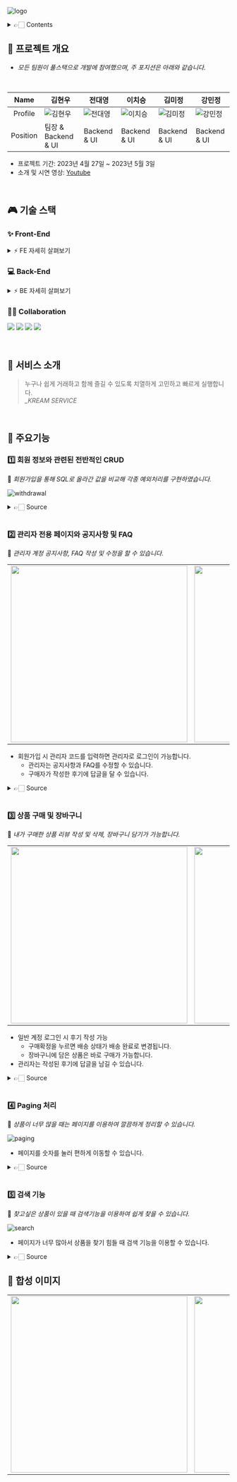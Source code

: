 ![logo](https://user-images.githubusercontent.com/124985978/235605573-8e9883a8-5f1b-4e1f-b517-cb1a87a283bc.png)

<details>
<summary> 👉🏻 Contents  </summary>
  
- [🚀 프로젝트 개요]
- [🎮 기술 스택]
  - [💻 Back-End]
  - [✨ Front-End]
  - [🫡 협업툴]
- [🚀 서비스 소개]
- [🚀 주요기능]
  - [회원 정보와 관련된 전반적인 CRUD]
  - [관리자 전용 페이지와 공지사항 및 FAQ]
  - [상품 구매 및 장바구니]
  - [Paging 처리]
  - [검색 기능]
- [🚀 프로젝트 합성 이미지]

</details>

## 



## 🚀 프로젝트 개요
- *모든 팀원이 풀스택으로 개발에 참여했으며, 주 포지션은 아래와 같습니다.*
<br>

|   Name   | 김현우 | 전대영 | 이치승 | 김미정 | 강민정 |
| :------: | --- | --- | --- | --- | --- |
| Profile  | ![김현우](https://user-images.githubusercontent.com/124985978/235606009-bea5abaf-c900-4092-9687-03930e111394.jpg) |![전대영](https://user-images.githubusercontent.com/124985978/235606071-17540786-c7f3-4646-954e-b747edf0f8a9.png) |![이치승](https://user-images.githubusercontent.com/124985978/235606141-63d3c857-b6b1-4156-9c1c-b61774f25d3f.png) |![김미정](https://user-images.githubusercontent.com/124985978/235606169-c42c8b1a-2eb0-46ae-a886-8a4248d4ae52.jpg) |![강민정](https://user-images.githubusercontent.com/124985978/235606203-c0c77adb-8df0-4faa-bb87-29e5b9bfd1a8.jpg) |
| Position | 팀장 & Backend & UI | Backend & UI | Backend & UI | Backend & UI | Backend & UI |

- 프로젝트 기간: 2023년 4월 27일 ~ 2023년 5월 3일
- 소개 및 시연 영상: [Youtube](https://youtu.be/m-FIanzrorc)

<br> 

## 🎮 기술 스택

### ✨ Front-End

<details>
    <summary>⚡️ FE 자세히 살펴보기</summary>
    <ul>
        <li>springboot(javascript) : 4.18.0 </li>
        <li>bootstrap : 5.1.3 </li>
        <li>bootstrap : 4.6.2 </li>
    </ul>
</details>

### 💻 Back-End

<details>
      <summary>⚡️ BE 자세히 살펴보기</summary>
      <ul>
          <li>springboot : 4.18.0 </li>
          <li>MySQL : 8.0.32 </li>
          <li>jdk : 11.0.17 </li>
          <li>lombok </li>
      </ul>
  </details>
  

### 🙌🏻 Collaboration
<img src="https://img.shields.io/badge/JavaScript-F7DF1E?style=flat&logo=Jira&logoColor=white"/> <img src="https://img.shields.io/badge/SpringBoot-6DB33F?style=flat&logo=Slack&logoColor=white"/> <img src="https://img.shields.io/badge/Github-181717?style=flat&logo=Github&logoColor=white"/> <img src="https://img.shields.io/badge/MySQL-4479A1?style=flat&logo=Notion&logoColor=white"/>

<br>


## 🚀 서비스 소개

> 누구나 쉽게 거래하고 함께 즐길 수 있도록 치열하게 고민하고 빠르게 실행합니다.
> <br> *_KREAM SERVICE*

<br>

## 🚀 주요기능

### 1️⃣ 회원 정보와 관련된 전반적인 CRUD

💬 *회원가입을 통해 SQL로 올라간 값을 비교해 각종 예외처리를 구현하였습니다.*

![withdrawal](https://user-images.githubusercontent.com/124985978/235608231-03d6c6d8-90b2-42f5-9b29-d6c1816ac7f9.png)

<details>
<summary> 👉🏻 Source  </summary>
  
<pre>
<code>

</code>
</pre>
  
</details>
<br>

### 2️⃣ 관리자 전용 페이지와 공지사항 및 FAQ
💬 *관리자 계정 공지사항, FAQ 작성 및 수정을 할 수 있습니다.*

  <table border="0" >
    <tr>
        <td>    <img width="400" src="https://user-images.githubusercontent.com/124985978/235610998-4db6eaa9-8a42-49d4-ac3f-e34596b1c7f4.png"> </img></td>
        <td>    <img width="400" src="https://user-images.githubusercontent.com/124985978/235611010-4205367c-5db3-4ae7-b786-a110854d3e97.png"> </img></td>
   </tr>
</table>

- 회원가입 시 관리자 코드를 입력하면 관리자로 로그인이 가능합니다.
  - 관리자는 공지사항과 FAQ를 수정할 수 있습니다.
  - 구매자가 작성한 후기에 답글을 달 수 있습니다.

<details>
<summary> 👉🏻 Source  </summary>
  
<pre>
<code>

</code>
</pre>
  
</details>

<br>

### 3️⃣ 상품 구매 및 장바구니
💬 *내가 구매한 상품 리뷰 작성 및 삭제, 장바구니 담기가 가능합니다.*

<table border="0" >
    <tr>
        <td>    <img width="400" src="https://user-images.githubusercontent.com/124985978/235610186-c4ea3638-cf1f-467f-9942-7f5f21afa990.png"> </img></td>
        <td>    <img width="400" src="https://user-images.githubusercontent.com/124985978/235612046-c17ae348-2619-4962-94eb-8557278f568d.png"> </img></td>
        <td>    <img width="400" src="https://user-images.githubusercontent.com/124985978/235612756-972a43bb-2b9b-48b6-9a20-2b86cfb682cb.png"> </img></td>
   </tr>
</table>

- 일반 계정 로그인 시 후기 작성 가능
  - 구매확정을 누르면 배송 상태가 배송 완료로 변경됩니다.
  - 장바구니에 담은 상품은 바로 구매가 가능합니다.
- 관리자는 작성된 후기에 답글을 남길 수 있습니다.

<details>
<summary> 👉🏻 Source  </summary>
  
<pre>
<code>

</code>
</pre>
  
</details>

<br>

### 4️⃣ Paging 처리
💬 *상품이 너무 많을 때는 페이지를 이용하여 깔끔하게 정리할 수 있습니다.*

![paging](https://user-images.githubusercontent.com/124985978/235613141-0452b3fb-684a-44ea-8f4e-4ecf013c6361.png)

- 페이지를 숫자를 눌러 편하게 이동할 수 있습니다.

<details>
<summary> 👉🏻 Source  </summary>
  
<pre>
<code>

</code>
</pre>
  
</details>

<br>

### 5️⃣ 검색 기능
💬 *찾고싶은 상품이 있을 때 검색기능을 이용하여 쉽게 찾을 수 있습니다.*

![search](https://user-images.githubusercontent.com/124985978/235613369-db8671dd-b0c0-4770-8dcc-51f240d8c319.png)


- 페이지가 너무 많아서 상품을 찾기 힘들 때 검색 기능을 이용할 수 있습니다.

<details>
<summary> 👉🏻 Source  </summary>
  
<pre>
<code>

</code>
</pre>
  
</details>

## 🚀 합성 이미지

  <table border="0" >
    <tr>
        <td>    <img width="400" src="https://user-images.githubusercontent.com/124985978/235613820-53b248e0-83eb-4f2a-b3d0-454fba08d840.png"> </img></td>
        <td>    <img width="400" src="https://user-images.githubusercontent.com/124985978/235613835-3bca9143-9780-4c82-aa5b-5869d337c9ff.png"> </img></td>
        <td>    <img width="400" src="https://user-images.githubusercontent.com/124985978/235613840-0970c268-ed0c-4920-9b2f-91bed44f6fc9.png"> </img></td>
   </tr>
</table>
